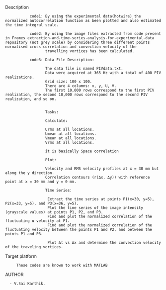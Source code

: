  Description<br/>

               code1: By using the experimental data(hotwire) the normalized autocorrelation function as been plotted and also estimated the time integral scale.

               code2: By using the image files extracted from code present in Frames_extraction-and-time-series-analysis-for-experimental-data repository (not grey scale) by considering three different points normalised cross correlation and convection velocity of the 
                      travelling vortices has been calculated.

               code3: Data File Description:

                      The data file is named PIVdata.txt.
                      Data were acquired at 365 Hz with a total of 400 PIV realizations.
                      Grid size: 100 x 100.
                      There are 4 columns: x, y, U, V.
                      The first 10,000 rows correspond to the first PIV realization, the second 10,000 rows correspond to the second PIV realization, and so on.


                      Tasks:

                      Calculate:

                      Urms at all locations.
                      Umean at all locations.
                      Vmean at all locations.
                      Vrms at all locations.

                      it is basically Space correlation

                      Plot:

                      Velocity and RMS velocity profiles at x = 30 mm but along the y direction.
                      Correlation contours (r(∆x, ∆y)) with reference point at x = 30 mm and y = 0 mm.

                      Time Series:

                       Extract the time series at points P1(x=30, y=5), P2(x=33, y=5), and P3(x=36, y=5).
                       Plot the time series of the image intensity (grayscale values) at points P1, P2, and P3.
                       Find and plot the normalized correlation of the fluctuating u velocity at P1.
                       Find and plot the normalized correlation of the fluctuating velocity between the points P1 and P2, and between the points P1 and P3.

                       Plot ∆τ vs ∆x and determine the convection velocity of the traveling vortices.


Target platform<br/>

         These codes are known to work with MATLAB

AUTHOR<br/>

      - V.Sai Karthik.
